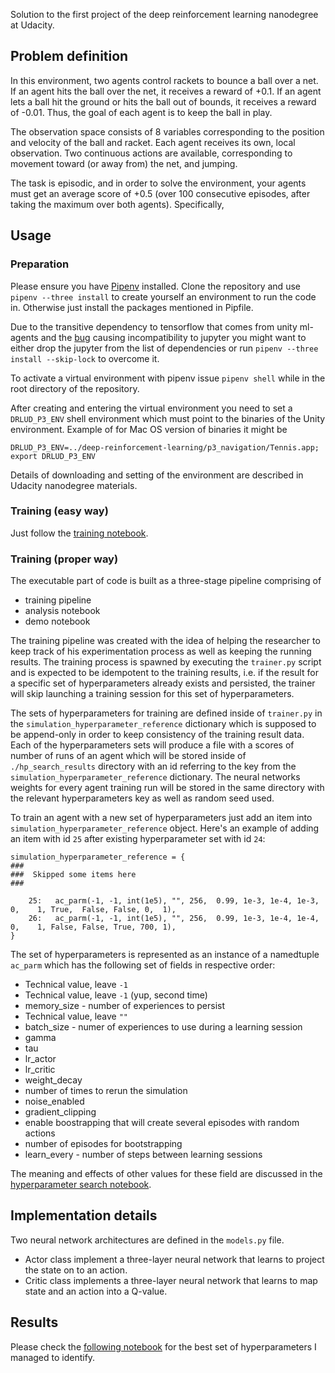 Solution to the first project of the deep reinforcement learning nanodegree at Udacity.

## Problem definition

In this environment, two agents control rackets to bounce a ball over a net. If an agent hits the ball over the net, it receives a reward of +0.1. If an agent lets a ball hit the ground or hits the ball out of bounds, it receives a reward of -0.01. Thus, the goal of each agent is to keep the ball in play.

The observation space consists of 8 variables corresponding to the position and velocity of the ball and racket. Each agent receives its own, local observation. Two continuous actions are available, corresponding to movement toward (or away from) the net, and jumping.

The task is episodic, and in order to solve the environment, your agents must get an average score of +0.5 (over 100 consecutive episodes, after taking the maximum over both agents). Specifically,

## Usage

### Preparation

Please ensure you have [Pipenv](https://pipenv.readthedocs.io/en/latest/) installed. Clone the repository and use `pipenv --three install` to create yourself an environment to run the code in. Otherwise just install the packages mentioned in Pipfile.

Due to the transitive dependency to tensorflow that comes from unity ml-agents and the [bug](https://github.com/pypa/pipenv/issues/1716) causing incompatibility to jupyter you might want to either drop the jupyter from the list of dependencies or run `pipenv --three install --skip-lock` to overcome it.

To activate a virtual environment with pipenv issue `pipenv shell` while in the root directory of the repository.

After creating and entering the virtual environment you need to set a `DRLUD_P3_ENV` shell environment which must point to the binaries of the Unity environment. Example of for Mac OS version of binaries it might be 
```
DRLUD_P3_ENV=../deep-reinforcement-learning/p3_navigation/Tennis.app; export DRLUD_P3_ENV
```

Details of downloading and setting of the environment are described in Udacity nanodegree materials.

### Training (easy way)

Just follow the [training notebook](Training.ipynb).

### Training (proper way)

The executable part of code is built as a three-stage pipeline comprising of
* training pipeline
* analysis notebook
* demo notebook

The training pipeline was created with the idea of helping the researcher to keep track of his experimentation process as well as keeping the running results. The training process is spawned by executing the `trainer.py` script and is expected to be idempotent to the training results, i.e. if the result for a specific set of hyperparameters already exists and persisted, the trainer will skip launching a training session for this set of hyperparameters.

The sets of hyperparameters for training are defined inside of `trainer.py` in the `simulation_hyperparameter_reference` dictionary which is supposed to be append-only in order to keep consistency of the training result data. Each of the hyperparameters sets will produce a file with a scores of number of runs of an agent which will be stored inside of `./hp_search_results` directory with an id referring to the key from the `simulation_hyperparameter_reference` dictionary. The neural networks weights for every agent training run will be stored in the same directory with the relevant hyperparameters key as well as random seed used.

To train an agent with a new set of hyperparameters just add an item into `simulation_hyperparameter_reference` object. Here's an example of adding an item with id `25` after existing hyperparameter set with id `24`:

```
simulation_hyperparameter_reference = {
###
###  Skipped some items here
###

    25:   ac_parm(-1, -1, int(1e5), "", 256,  0.99, 1e-3, 1e-4, 1e-3, 0,    1, True,  False, False, 0,  1),
    26:   ac_parm(-1, -1, int(1e5), "", 256,  0.99, 1e-3, 1e-4, 1e-4, 0,    1, False, False, True, 700, 1),
}
```

The set of hyperparameters is represented as an instance of a namedtuple `ac_parm` which has the following set of fields in respective order:

* Technical value, leave `-1`
* Technical value, leave `-1` (yup, second time)
* memory_size - number of experiences to persist
* Technical value, leave `""`
* batch_size - numer of experiences to use during a learning session
* gamma
* tau
* lr_actor
* lr_critic
* weight_decay
* number of times to rerun the simulation
* noise_enabled
* gradient_clipping
* enable boostrapping that will create several episodes with random actions
* number of episodes for bootstrapping
* learn_every - number of steps between learning sessions

The meaning and effects of other values for these field are discussed in the [hyperparameter search notebook](Training_hyperparameter_search_analysis.ipynb). 

## Implementation details

Two neural network architectures are defined in the `models.py` file. 
* Actor class implement a three-layer neural network that learns to project the state on to an action.
* Critic class implements a three-layer neural network that learns to map state and an action into a Q-value.

## Results 

Please check the [following notebook](Report.ipynb) for the best set of hyperparameters I managed to identify.
